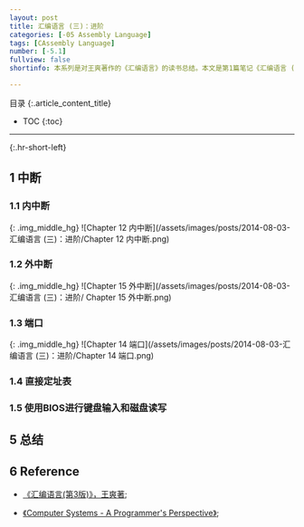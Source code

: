 ```yaml
---
layout: post
title: 汇编语言 (三)：进阶
categories: [-05 Assembly Language]
tags: [CAssembly Language]
number: [-5.1]
fullview: false
shortinfo: 本系列是对王爽著作的《汇编语言》的读书总结。本文是第1篇笔记《汇编语言 (三)：进阶》。

---
```

目录
{:.article_content_title}


* TOC
{:toc}

---
{:.hr-short-left}

## 1 中断 ##

### 1.1 内中断 ###

{: .img_middle_hg}
![Chapter 12 内中断](/assets/images/posts/2014-08-03-汇编语言 (三)：进阶/Chapter 12 内中断.png)

### 1.2 外中断 ###

{: .img_middle_hg}
![Chapter 15 外中断](/assets/images/posts/2014-08-03-汇编语言 (三)：进阶/
Chapter 15 外中断.png)

### 1.3 端口 ###


{: .img_middle_hg}
![Chapter 14 端口](/assets/images/posts/2014-08-03-汇编语言 (三)：进阶/Chapter 14 端口.png)

### 1.4 直接定址表 ###

### 1.5 使用BIOS进行键盘输入和磁盘读写 ###


## 5 总结 ##


## 6 Reference ##

- [《汇编语言(第3版)》，王爽著](https://www.amazon.cn/%E5%9B%BE%E4%B9%A6/dp/B00EYSPGYE?tag=et04-23);

- [《Computer Systems - A Programmer's Perspective》](https://www.amazon.com/Computer-Systems-Programmers-Perspective-2nd/dp/0136108040);



